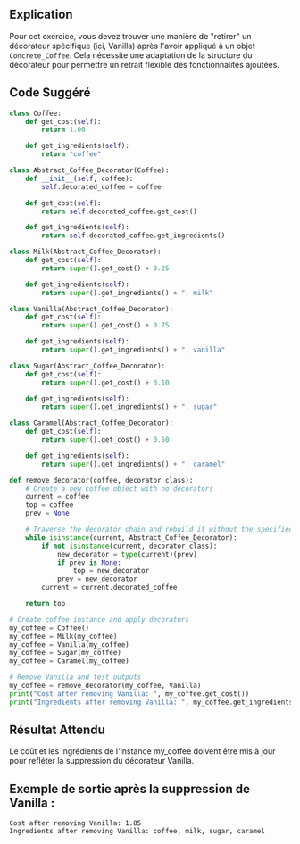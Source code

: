 ## Explication

Pour cet exercice, vous devez trouver une manière de "retirer" un décorateur spécifique (ici, Vanilla) après l'avoir appliqué à un objet `Concrete_Coffee`. Cela nécessite une adaptation de la structure du décorateur pour permettre un retrait flexible des fonctionnalités ajoutées.

## Code Suggéré

```python
class Coffee:
    def get_cost(self):
        return 1.00

    def get_ingredients(self):
        return "coffee"

class Abstract_Coffee_Decorator(Coffee):
    def __init__(self, coffee):
        self.decorated_coffee = coffee

    def get_cost(self):
        return self.decorated_coffee.get_cost()

    def get_ingredients(self):
        return self.decorated_coffee.get_ingredients()

class Milk(Abstract_Coffee_Decorator):
    def get_cost(self):
        return super().get_cost() + 0.25

    def get_ingredients(self):
        return super().get_ingredients() + ", milk"

class Vanilla(Abstract_Coffee_Decorator):
    def get_cost(self):
        return super().get_cost() + 0.75

    def get_ingredients(self):
        return super().get_ingredients() + ", vanilla"

class Sugar(Abstract_Coffee_Decorator):
    def get_cost(self):
        return super().get_cost() + 0.10

    def get_ingredients(self):
        return super().get_ingredients() + ", sugar"

class Caramel(Abstract_Coffee_Decorator):
    def get_cost(self):
        return super().get_cost() + 0.50

    def get_ingredients(self):
        return super().get_ingredients() + ", caramel"

def remove_decorator(coffee, decorator_class):
    # Create a new coffee object with no decorators
    current = coffee
    top = coffee
    prev = None

    # Traverse the decorator chain and rebuild it without the specified decorator
    while isinstance(current, Abstract_Coffee_Decorator):
        if not isinstance(current, decorator_class):
            new_decorator = type(current)(prev)
            if prev is None:
                top = new_decorator
            prev = new_decorator
        current = current.decorated_coffee

    return top

# Create coffee instance and apply decorators
my_coffee = Coffee()
my_coffee = Milk(my_coffee)
my_coffee = Vanilla(my_coffee)
my_coffee = Sugar(my_coffee)
my_coffee = Caramel(my_coffee)

# Remove Vanilla and test outputs
my_coffee = remove_decorator(my_coffee, Vanilla)
print("Cost after removing Vanilla: ", my_coffee.get_cost())
print("Ingredients after removing Vanilla: ", my_coffee.get_ingredients())
```

## Résultat Attendu

Le coût et les ingrédients de l'instance my_coffee doivent être mis à jour pour refléter la suppression du décorateur Vanilla.

## Exemple de sortie après la suppression de Vanilla :

```
Cost after removing Vanilla: 1.85
Ingredients after removing Vanilla: coffee, milk, sugar, caramel
```